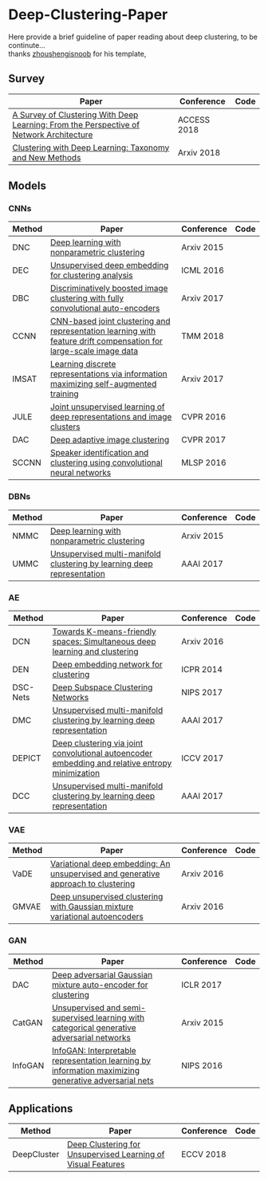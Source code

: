 # Deep-Clustering-Paper
Here provide a brief guideline of paper reading about deep clustering, to be continute...\
thanks [zhoushengisnoob](https://github.com/zhoushengisnoob/DeepClustering) for his template,

## Survey
|Paper|Conference|Code|
|----|----|----|
| [A Survey of Clustering With Deep Learning: From the Perspective of Network Architecture](https://ieeexplore.ieee.org/stamp/stamp.jsp?tp=&arnumber=8412085)  |ACCESS 2018|
| [Clustering with Deep Learning: Taxonomy and New Methods](https://ieeexplore.ieee.org/stamp/stamp.jsp?tp=&arnumber=8412085)  |Arxiv 2018 ||
## Models
### CNNs
|Method|Paper|Conference|Code|
|----|----|----|----|
|DNC|[Deep learning with nonparametric clustering](https://arxiv.org/pdf/1501.03084.pdf)|Arxiv 2015||
|DEC|[Unsupervised deep embedding for clustering analysis](https://arxiv.org/pdf/1511.06335.pdf)|ICML 2016||
|DBC|[Discriminatively boosted image clustering with fully convolutional auto-encoders](https://arxiv.org/pdf/1703.07980.pdf)|Arxiv 2017||
|CCNN|[CNN-based joint clustering and representation learning with feature drift compensation for large-scale image data](https://sci-hub.tw/10.1109/tmm.2017.2745702)|TMM 2018||
|IMSAT|[Learning discrete representations via information maximizing self-augmented training](http://xxx.itp.ac.cn/pdf/1702.08720)|Arxiv 2017||
|JULE|[Joint unsupervised learning of deep representations and image clusters](http://xxx.itp.ac.cn/pdf/1604.03628.pdf)|CVPR 2016||
|DAC|[Deep adaptive image clustering](http://openaccess.thecvf.com/content_ICCV_2017/papers/Chang_Deep_Adaptive_Image_ICCV_2017_paper.pdf)|CVPR 2017||
|SCCNN|[Speaker identification and clustering using convolutional neural networks](https://ieeexplore.ieee.org/stamp/stamp.jsp?tp=&arnumber=7738816)|MLSP 2016|
### DBNs
|Method|Paper|Conference|Code|
|----|----|----|----|
|NMMC|[Deep learning with nonparametric clustering](http://xxx.itp.ac.cn/pdf/1501.03084.pdf)|Arxiv 2015||
|UMMC|[Unsupervised multi-manifold clustering by learning deep representation](https://aaai.org/ocs/index.php/WS/AAAIW17/paper/view/15099/14689)|AAAI 2017||
### AE
|Method|Paper|Conference|Code|
|----|----|----|----|
|DCN|[Towards K-means-friendly spaces: Simultaneous deep learning and clustering](http://xxx.itp.ac.cn/pdf/1610.04794)|Arxiv 2016||
|DEN|[Deep embedding network for clustering](https://ieeexplore.ieee.org/stamp/stamp.jsp?tp=&arnumber=6976982)|ICPR 2014||
|DSC-Nets|[Deep Subspace Clustering Networks](http://xxx.itp.ac.cn/pdf/1709.02508.pdf)|NIPS 2017||
|DMC|[Unsupervised multi-manifold clustering by learning deep representation](https://pdfs.semanticscholar.org/b852/81d8729038148fd3d8297ea35d632d2e017c.pdf)|AAAI 2017||
|DEPICT|[Deep clustering via joint convolutional autoencoder embedding and relative entropy minimization](http://xxx.itp.ac.cn/pdf/1704.06327)|ICCV 2017||
|DCC|[Unsupervised multi-manifold clustering by learning deep representation](https://pdfs.semanticscholar.org/b852/81d8729038148fd3d8297ea35d632d2e017c.pdf)|AAAI 2017||
### VAE
|Method|Paper|Conference|Code|
|----|----|----|----|
|VaDE|[Variational deep embedding: An unsupervised and generative approach to clustering](http://xxx.itp.ac.cn/pdf/1611.05148)|Arxiv 2016||
|GMVAE|[Deep unsupervised clustering with Gaussian mixture variational autoencoders](http://xxx.itp.ac.cn/pdf/1611.02648)|Arxiv 2016||
### GAN
|Method|Paper|Conference|Code|
|----|----|----|----|
|DAC|[Deep adversarial Gaussian mixture auto-encoder for clustering](https://openreview.net/pdf?id=rJFpDxfFl)|ICLR 2017||
|CatGAN|[Unsupervised and semi-supervised learning with categorical generative adversarial networks](http://xxx.itp.ac.cn/pdf/1511.06390)|Arxiv 2015||
|InfoGAN|[InfoGAN: Interpretable representation learning by information maximizing generative adversarial nets](http://xxx.itp.ac.cn/pdf/1606.03657)|NIPS 2016||

## Applications
|Method|Paper|Conference|Code|
|----|----|----|----|
|DeepCluster|[Deep Clustering for Unsupervised Learning of Visual Features](http://xxx.itp.ac.cn/pdf/1807.05520)|ECCV 2018||
